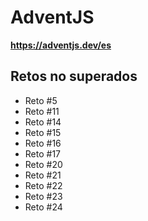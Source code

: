 
# AdventJS
**https://adventjs.dev/es**


## Retos no superados
- Reto #5
- Reto #11
- Reto #14
- Reto #15
- Reto #16
- Reto #17
- Reto #20
- Reto #21
- Reto #22
- Reto #23
- Reto #24